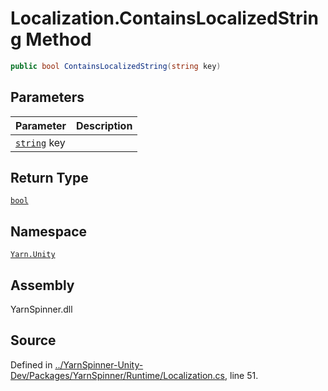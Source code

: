 # Localization.ContainsLocalizedString Method


```csharp
public bool ContainsLocalizedString(string key)
```

## Parameters
|Parameter|Description|
|:---|:---|
|[`string`](https://docs.microsoft.com/dotnet/api/System.String) key||
## Return Type
[`bool`](https://docs.microsoft.com/dotnet/api/System.Boolean)


## Namespace
[`Yarn.Unity`](/api/csharp/yarn.unity/README.md)

## Assembly
YarnSpinner.dll

## Source
Defined in [../YarnSpinner-Unity-Dev/Packages/YarnSpinner/Runtime/Localization.cs](https://github.com/YarnSpinnerTool/YarnSpinner-Unity//blob/develop/Runtime/Localization.cs#L51), line 51.
